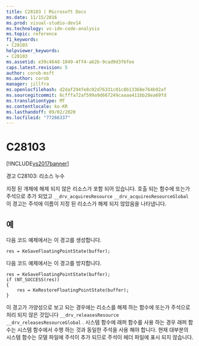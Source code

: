 ```yaml
---
title: C28103 | Microsoft Docs
ms.date: 11/15/2016
ms.prod: visual-studio-dev14
ms.technology: vs-ide-code-analysis
ms.topic: reference
f1_keywords:
- C28103
helpviewer_keywords:
- C28103
ms.assetid: e39c464d-1049-4ff4-a62b-9cad9d3f6fee
caps.latest.revision: 5
author: corob-msft
ms.author: corob
manager: jillfra
ms.openlocfilehash: d2daf294fe8c02d76331c01c8b13368e764b92af
ms.sourcegitcommit: 6cfffa72af599a9d667249caaaa411bb28ea69fd
ms.translationtype: MT
ms.contentlocale: ko-KR
ms.lasthandoff: 09/02/2020
ms.locfileid: "77266337"
---
```

# <a name="c28103"></a>C28103
[!INCLUDE[vs2017banner](../includes/vs2017banner.md)]

경고 C28103: 리소스 누수  
  
 지정 된 개체에 해제 되지 않은 리소스가 포함 되어 있습니다. 호출 되는 함수에 또는가 주석으로 추가 되었고 `__drv_acquiresResource` `__drv_acquiresResourceGlobal` 이 경고는 주석에 이름이 지정 된 리소스가 해제 되지 않았음을 나타냅니다.  
  
## <a name="example"></a>예  
 다음 코드 예제에서는 이 경고를 생성합니다.  
  
```  
res = KeSaveFloatingPointState(buffer);  
```  
  
 다음 코드 예제에서는 이 경고를 방지합니다.  
  
```  
res = KeSaveFloatingPointState(buffer);  
if (NT_SUCCESS(res))  
{  
    res = KeRestoreFloatingPointState(buffer);  
}  
```  
  
 이 경고가 가양성으로 보고 되는 경우에는 리소스를 해제 하는 함수에 또는가 주석으로 처리 되지 않은 것입니다 `__drv_releasesResource` `__drv_releasesResourceGlobal` . 시스템 함수에 래퍼 함수를 사용 하는 경우 래퍼 함수는 시스템 함수에서 수행 하는 것과 동일한 주석을 사용 해야 합니다. 현재 대부분의 시스템 함수는 모델 파일에 주석이 추가 되므로 주석이 헤더 파일에 표시 되지 않습니다.
